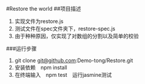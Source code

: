 #Restore the world
##项目描述
1. 实现文件为restore.js
2. 测试文件在spec文件夹下，restore-spec.js
3. 由于种种原因，仅实现了对数组的分割以及简单的校验

###运行步骤
1. git clone git@github.com:Demo-tong/Restore.git
2. 安装依赖　npm install
3. 在终端输入　npm test　运行jasmine测试